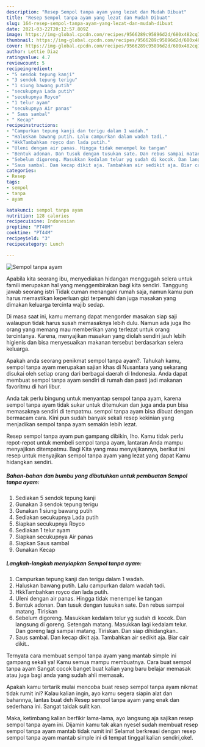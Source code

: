 ```yaml
---
description: "Resep Sempol tanpa ayam yang lezat dan Mudah Dibuat"
title: "Resep Sempol tanpa ayam yang lezat dan Mudah Dibuat"
slug: 164-resep-sempol-tanpa-ayam-yang-lezat-dan-mudah-dibuat
date: 2021-03-22T20:12:57.809Z
image: https://img-global.cpcdn.com/recipes/9566289c95896d2d/680x482cq70/sempol-tanpa-ayam-foto-resep-utama.jpg
thumbnail: https://img-global.cpcdn.com/recipes/9566289c95896d2d/680x482cq70/sempol-tanpa-ayam-foto-resep-utama.jpg
cover: https://img-global.cpcdn.com/recipes/9566289c95896d2d/680x482cq70/sempol-tanpa-ayam-foto-resep-utama.jpg
author: Lettie Diaz
ratingvalue: 4.7
reviewcount: 5
recipeingredient:
- "5 sendok tepung kanji"
- "3 sendok tepung terigu"
- "1 siung bawang putih"
- "secukupnya Lada putih"
- "secukupnya Royco"
- "1 telur ayam"
- "secukupnya Air panas"
- " Saus sambal"
- " Kecap"
recipeinstructions:
- "Campurkan tepung kanji dan terigu dalam 1 wadah."
- "Haluskan bawang putih. Lalu campurkan dalam wadah tadi."
- "HkkTambahkan royco dan lada putih."
- "Uleni dengan air panas. Hingga tidak menempel ke tangan"
- "Bentuk adonan. Dan tusuk dengan tusukan sate. Dan rebus sampai matang. Tiriskan"
- "Sebelum digoreng. Masukkan kedalam telur yg sudah di kocok. Dan langsung di goreng. Setengah matang. Masukkan lagi kedalam telur. Dan goreng lagi sampai matang. Tiriskan. Dan siap dihidangkan.."
- "Saus sambal. Dan kecap dikit aja. Tambahkan air sedikit aja. Biar cair dikit.."
categories:
- Resep
tags:
- sempol
- tanpa
- ayam

katakunci: sempol tanpa ayam 
nutrition: 128 calories
recipecuisine: Indonesian
preptime: "PT40M"
cooktime: "PT44M"
recipeyield: "3"
recipecategory: Lunch

---
```



![Sempol tanpa ayam](https://img-global.cpcdn.com/recipes/9566289c95896d2d/680x482cq70/sempol-tanpa-ayam-foto-resep-utama.jpg)

Apabila kita seorang ibu, menyediakan hidangan menggugah selera untuk famili merupakan hal yang menggembirakan bagi kita sendiri. Tanggung jawab seorang istri Tidak cuman menangani rumah saja, namun kamu pun harus memastikan keperluan gizi terpenuhi dan juga masakan yang dimakan keluarga tercinta wajib sedap.

Di masa  saat ini, kamu memang dapat mengorder masakan siap saji walaupun tidak harus susah memasaknya lebih dulu. Namun ada juga lho orang yang memang mau memberikan yang terlezat untuk orang tercintanya. Karena, menyajikan masakan yang diolah sendiri jauh lebih higienis dan bisa menyesuaikan makanan tersebut berdasarkan selera keluarga. 



Apakah anda seorang penikmat sempol tanpa ayam?. Tahukah kamu, sempol tanpa ayam merupakan sajian khas di Nusantara yang sekarang disukai oleh setiap orang dari berbagai daerah di Indonesia. Anda dapat membuat sempol tanpa ayam sendiri di rumah dan pasti jadi makanan favoritmu di hari libur.

Anda tak perlu bingung untuk menyantap sempol tanpa ayam, karena sempol tanpa ayam tidak sukar untuk ditemukan dan juga anda pun bisa memasaknya sendiri di tempatmu. sempol tanpa ayam bisa dibuat dengan bermacam cara. Kini pun sudah banyak sekali resep kekinian yang menjadikan sempol tanpa ayam semakin lebih lezat.

Resep sempol tanpa ayam pun gampang dibikin, lho. Kamu tidak perlu repot-repot untuk membeli sempol tanpa ayam, lantaran Anda mampu menyajikan ditempatmu. Bagi Kita yang mau menyajikannya, berikut ini resep untuk menyajikan sempol tanpa ayam yang lezat yang dapat Kamu hidangkan sendiri.

<!--inarticleads1-->

##### Bahan-bahan dan bumbu yang dibutuhkan untuk pembuatan Sempol tanpa ayam:

1. Sediakan 5 sendok tepung kanji
1. Gunakan 3 sendok tepung terigu
1. Gunakan 1 siung bawang putih
1. Sediakan secukupnya Lada putih
1. Siapkan secukupnya Royco
1. Sediakan 1 telur ayam
1. Siapkan secukupnya Air panas
1. Siapkan  Saus sambal
1. Gunakan  Kecap




<!--inarticleads2-->

##### Langkah-langkah menyiapkan Sempol tanpa ayam:

1. Campurkan tepung kanji dan terigu dalam 1 wadah.
1. Haluskan bawang putih. Lalu campurkan dalam wadah tadi.
1. HkkTambahkan royco dan lada putih.
1. Uleni dengan air panas. Hingga tidak menempel ke tangan
1. Bentuk adonan. Dan tusuk dengan tusukan sate. Dan rebus sampai matang. Tiriskan
1. Sebelum digoreng. Masukkan kedalam telur yg sudah di kocok. Dan langsung di goreng. Setengah matang. Masukkan lagi kedalam telur. Dan goreng lagi sampai matang. Tiriskan. Dan siap dihidangkan..
1. Saus sambal. Dan kecap dikit aja. Tambahkan air sedikit aja. Biar cair dikit..




Ternyata cara membuat sempol tanpa ayam yang mantab simple ini gampang sekali ya! Kamu semua mampu membuatnya. Cara buat sempol tanpa ayam Sangat cocok banget buat kalian yang baru belajar memasak atau juga bagi anda yang sudah ahli memasak.

Apakah kamu tertarik mulai mencoba buat resep sempol tanpa ayam nikmat tidak rumit ini? Kalau kalian ingin, ayo kamu segera siapin alat dan bahannya, lantas buat deh Resep sempol tanpa ayam yang enak dan sederhana ini. Sangat taidak sulit kan. 

Maka, ketimbang kalian berfikir lama-lama, ayo langsung aja sajikan resep sempol tanpa ayam ini. Dijamin kamu tak akan nyesel sudah membuat resep sempol tanpa ayam mantab tidak rumit ini! Selamat berkreasi dengan resep sempol tanpa ayam mantab simple ini di tempat tinggal kalian sendiri,oke!.

